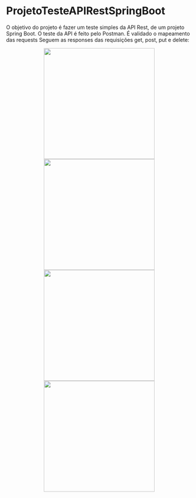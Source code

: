 # ProjetoTesteAPIRestSpringBoot
O objetivo do projeto é fazer um teste simples da API Rest, de um projeto Spring Boot. O teste da API é feito pelo Postman. É validado o mapeamento das requests 
Seguem as responses das requisições get, post, put e delete:

<div align="center">
<img src="https://github.com/klausmerini/TestNg_DAO_Banco_derbyDB/assets/109608171/5df9f064-09b4-4e10-bf73-ddd562134ba2" width="300px" /)
</div>
<div align="center">
<img src="https://github.com/klausmerini/TestNg_DAO_Banco_derbyDB/assets/109608171/989270e3-8384-43cc-bcea-c1ee05fc82cb" width="300px" /)
</div>
<div align="center">
<img src="https://github.com/klausmerini/TestNg_DAO_Banco_derbyDB/assets/109608171/deccca88-789b-4120-a44e-530338735183" width="300px" /)
</div>
<div align="center">
<img src="https://github.com/klausmerini/TestNg_DAO_Banco_derbyDB/assets/109608171/cbed1bc8-1282-403e-9d34-9171455e53c4" width="300px" /)
</div>

